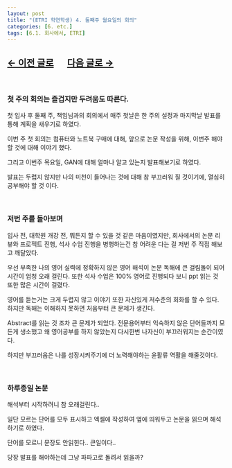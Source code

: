 ```yaml
---
layout: post
title: "(ETRI 학연학생) 4. 둘째주 월요일의 회의"
categories: [6. etc.]
tags: [6.1. 회사에서, ETRI]
---
```


## [←  이전 글로](https://maizer2.github.io/회사에서/2022/03/04/(ETRI-학연학생)-3.-휴무일은-회사에서-공부.html) 　 [다음 글로 →](https://maizer2.github.io/회사에서/2022/03/08/(ETRI-학연학생)-5.-하루종일-논문-읽기.html)

<br/>

### 첫 주의 회의는 즐겁지만 두려움도 따른다.

첫 입사 후 둘째 주, 책임님과의 회의에서 매주 첫날은 한 주의 설정과 마지막날 발표를 통해 계획을 새우기로 하였다.

이번 주 첫 회의는 컴퓨터와 노트북 구매에 대해, 앞으로 논문 작성을 위해, 이번주 해야할 것에 대해 이야기 했다.

그리고 이번주 목요일, GAN에 대해 얼마나 알고 있는지 발표해보기로 하였다.

발표는 두렵지 않지만 나의 미천이 들어나는 것에 대해 참 부끄러워 질 것이기에, 열심히 공부해야 할 것 이다.

<br/>

### 저번 주를 돌아보며

입사 전, 대학원 개강 전, 뭐든지 할 수 있을 것 같은 마음이였지만, 회사에서의 논문 리뷰와 프로젝트 진행, 석사 수업 진행을 병행하는건 참 어려운 다는 걸 저번 주 직접 해보고 깨달았다.

우선 부족한 나의 영어 실력에 정확하지 않은 영어 해석이 논문 독해에 큰 걸림돌이 되어 시간이 엄청 오래 걸린다. 또한 석사 수업은 100% 영어로 진행되다 보니 ppt 읽는 것 또한 많은 시간이 걸렸다.

영어를 듣는거는 크게 두렵지 않고 이야기 또한 자신있게 저수준의 회화를 할 수 있다. 하지만 독해는 이해하지 못하면 처음부터 큰 문제가 생긴다.

Abstract를 읽는 것 조차 큰 문제가 되었다. 전문용어부터 익숙하지 않은 단어들까지 모든게 생소했고 왜 영어공부를 하지 않았는지 다시한번 나자신이 부끄러워지는 순간이였다.

하지만 부끄러움은 나를 성장시켜주기에 더 노력해야하는 윤활류 역활을 해줄것이다.

<br/>

### 하루종일 논문 

해석부터 시작하려니 참 오래걸린다..

일단 모르는 단어를 모두 표시하고 엑셀에 작성하여 옆에 띄워두고 논문을 읽으며 해석하기로 하였다.

단어를 모르니 문장도 안읽힌다.. 큰일이다..

당장 발표를 해야하는데 그냥 파파고로 돌려서 읽을까?
